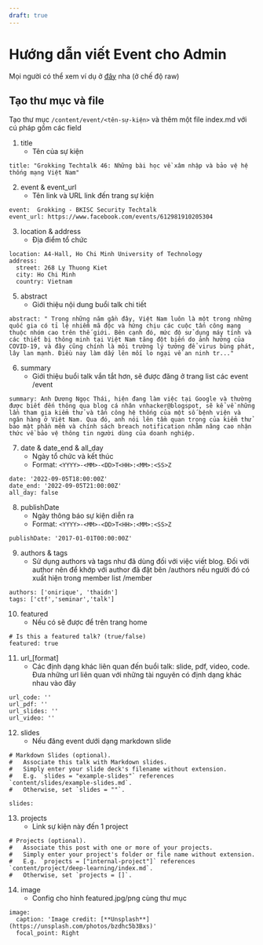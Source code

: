 ```yaml
---
draft: true
---
```


# Hướng dẫn viết Event cho Admin
Mọi người có thể xem ví dụ ở [đây](./2022-09-05-thaidn-talk/index.md) nha (ở chế độ raw)

## Tạo thư mục và file
Tạo thư mục `/content/event/<tên-sự-kiện>` và thêm một file index.md với cú pháp gồm các field

1. title
    - Tên của sự kiện
```
title: "Grokking Techtalk 46: Những bài học về xâm nhập và bảo vệ hệ thống mạng Việt Nam"
```

2. event & event_url
    - Tên link và URL link đến trang sự kiện
```
event:  Grokking - BKISC Security Techtalk
event_url: https://www.facebook.com/events/612981910205304
```

3. location & address
    - Địa điểm tổ chức
```
location: A4-Hall, Ho Chi Minh University of Technology
address:
  street: 268 Ly Thuong Kiet
  city: Ho Chi Minh
  country: Vietnam
```

5. abstract
    - Giới thiệu nội dung buổi talk chi tiết
```
abstract: " Trong những năm gần đây, Việt Nam luôn là một trong những quốc gia có tỉ lệ nhiễm mã độc và hứng chịu các cuộc tấn công mạng thuộc nhóm cao trên thế giới. Bên cạnh đó, mức độ sử dụng máy tính và các thiết bị thông minh tại Việt Nam tăng đột biến do ảnh hưởng của COVID-19, và đây cũng chính là môi trường lý tưởng để virus bùng phát, lây lan mạnh. Điều nay làm dấy lên mối lo ngại về an ninh tr..."
```

6. summary
    - Giới thiệu buổi talk vắn tắt hơn, sẽ được đăng ở trang list các event /event
```
summary: Anh Dương Ngọc Thái, hiện đang làm việc tại Google và thường được biết đến thông qua blog cá nhân vnhacker@blogspot, sẽ kể về những lần tham gia kiểm thử và tấn công hệ thống của một số bệnh viện và ngân hàng ở Việt Nam. Qua đó, anh nói lên tầm quan trọng của kiểm thử bảo mật phần mềm và chính sách breach notification nhằm nâng cao nhận thức về bảo vệ thông tin người dùng của doanh nghiệp.
```

7. date & date_end & all_day
    - Ngày tổ chức và kết thúc
    - Format: `<YYYY>-<MM>-<DD>T<HH>:<MM>:<SS>Z`
```
date: '2022-09-05T18:00:00Z'
date_end: '2022-09-05T21:00:00Z'
all_day: false

```

8. publishDate
    - Ngày thông báo sự kiện diễn ra
    - Format: `<YYYY>-<MM>-<DD>T<HH>:<MM>:<SS>Z`
```
publishDate: '2017-01-01T00:00:00Z'
```

9. authors & tags
    - Sử dụng authors và tags như đã dùng đối với việc viết blog. Đối với author nên để khớp với author đã đặt bên /authors nếu người đó có xuất hiện trong member list /member
```
authors: ['onirique', 'thaidn']
tags: ['ctf','seminar','talk']
```

10. featured
    - Nếu có sẽ được để trên trang home
```
# Is this a featured talk? (true/false)
featured: true
```

11. url_[format]
    - Các định dạng khác liên quan đến buổi talk: slide, pdf, video, code. Đưa những url liên quan với những tài nguyên có định dạng khác nhau vào đây
```
url_code: ''
url_pdf: ''
url_slides: ''
url_video: ''
``` 

12. slides
    - Nếu đăng event dưới dạng markdown slide
```
# Markdown Slides (optional).
#   Associate this talk with Markdown slides.
#   Simply enter your slide deck's filename without extension.
#   E.g. `slides = "example-slides"` references `content/slides/example-slides.md`.
#   Otherwise, set `slides = ""`.

slides:
```

13. projects
    - Link sự kiện này đến 1 project
```
# Projects (optional).
#   Associate this post with one or more of your projects.
#   Simply enter your project's folder or file name without extension.
#   E.g. `projects = ["internal-project"]` references `content/project/deep-learning/index.md`.
#   Otherwise, set `projects = []`.
```
14. image
    - Config cho hình featured.jpg/png cùng thư mục
```
image:
  caption: 'Image credit: [**Unsplash**](https://unsplash.com/photos/bzdhc5b3Bxs)'
  focal_point: Right
```
